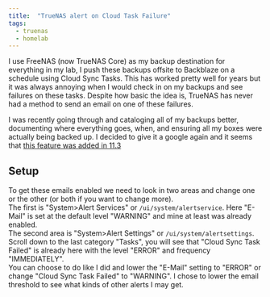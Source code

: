 ```yaml
---
title:  "TrueNAS alert on Cloud Task Failure"
tags:
  - truenas
  - homelab
---
```

I use FreeNAS (now TrueNAS Core)  as my backup destination for everything in my lab, I push these backups offsite to Backblaze on a schedule using Cloud Sync Tasks. This has worked pretty well for years but it was always annoying when I would check in on my backups and see failures on these tasks. Despite how basic the idea is, TrueNAS has never had a method to send an email on one of these failures. 

I was recently going through and cataloging all of my backups better, documenting where everything goes, when, and ensuring all my boxes were actually being backed up. I decided to give it a google again and it seems that [this feature was added in 11.3](https://www.truenas.com/community/threads/cloud-sync-email-notification.69436/post-574147)

## Setup
To get these emails enabled we need to look in two areas and change one or the other (or both if you want to change more).
<br>
The first is "System>Alert Services" or `/ui/system/alertservice`. Here "E-Mail" is set at the default level "WARNING" and mine at least was already enabled.
<br>
The second area is "System>Alert Settings" or `/ui/system/alertsettings`. Scroll down to the last category "Tasks", you will see that "Cloud Sync Task Failed" is already here with the level "ERROR" and frequency "IMMEDIATELY". 
<br>
You can choose to do like I did and lower the "E-Mail" setting to "ERROR" or change "Cloud Sync Task Failed" to "WARNING". I chose to lower the email threshold to see what kinds of other alerts I may get.